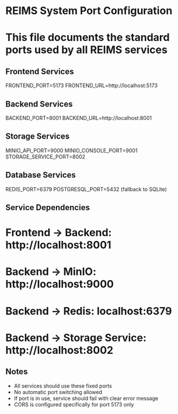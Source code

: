 # REIMS System Port Configuration
# This file documents the standard ports used by all REIMS services

## Frontend Services
FRONTEND_PORT=5173
FRONTEND_URL=http://localhost:5173

## Backend Services  
BACKEND_PORT=8001
BACKEND_URL=http://localhost:8001

## Storage Services
MINIO_API_PORT=9000
MINIO_CONSOLE_PORT=9001
STORAGE_SERVICE_PORT=8002

## Database Services
REDIS_PORT=6379
POSTGRESQL_PORT=5432 (fallback to SQLite)

## Service Dependencies
# Frontend -> Backend: http://localhost:8001
# Backend -> MinIO: http://localhost:9000
# Backend -> Redis: localhost:6379
# Backend -> Storage Service: http://localhost:8002

## Notes
- All services should use these fixed ports
- No automatic port switching allowed
- If port is in use, service should fail with clear error message
- CORS is configured specifically for port 5173 only